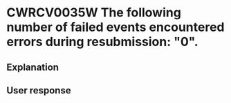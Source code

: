 # CWRCV0035W The following number of failed events encountered errors during resubmission: "0".

## Explanation

## User response